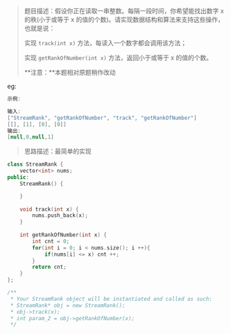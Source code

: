 > 题目描述：假设你正在读取一串整数。每隔一段时间，你希望能找出数字 x 的秩(小于或等于 x 的值的个数)。请实现数据结构和算法来支持这些操作，也就是说：
>
> 实现 `track(int x)` 方法，每读入一个数字都会调用该方法；
>
> 实现 `getRankOfNumber(int x)` 方法，返回小于或等于 x 的值的个数。
>
> **注意：**本题相对原题稍作改动

eg:

```java
示例:

输入:
["StreamRank", "getRankOfNumber", "track", "getRankOfNumber"]
[[], [1], [0], [0]]
输出:
[null,0,null,1]
```

> 思路描述：最简单的实现
>

```C++
class StreamRank {
    vector<int> nums;
public:
    StreamRank() {

    }
    
    void track(int x) {
        nums.push_back(x);
    }
    
    int getRankOfNumber(int x) {
        int cnt = 0;
        for(int i = 0; i < nums.size(); i ++){
            if(nums[i] <= x) cnt ++;
        }
        return cnt;
    }
};

/**
 * Your StreamRank object will be instantiated and called as such:
 * StreamRank* obj = new StreamRank();
 * obj->track(x);
 * int param_2 = obj->getRankOfNumber(x);
 */
```

